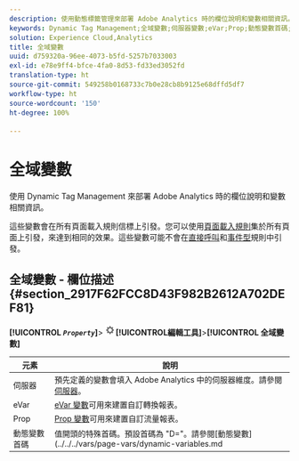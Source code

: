 ```yaml
---
description: 使用動態標籤管理來部署 Adobe Analytics 時的欄位說明和變數相關資訊。
keywords: Dynamic Tag Management;全域變數;伺服器變數;eVar;Prop;動態變數首碼;動態變數
solution: Experience Cloud,Analytics
title: 全域變數
uuid: d759320a-96ee-4073-b5fd-5257b7033003
exl-id: e78e9ff4-bfce-4fa0-8d53-fd33ed3052fd
translation-type: ht
source-git-commit: 549258b0168733c7b0e28cb8b9125e68dffd5df7
workflow-type: ht
source-wordcount: '150'
ht-degree: 100%

---
```


# 全域變數

使用 Dynamic Tag Management 來部署 Adobe Analytics 時的欄位說明和變數相關資訊。

這些變數會在所有頁面載入規則信標上引發。您可以使用[頁面載入規則](/help/implement/other/dtm/c-rules/t-rules-page-conditions.md)集於所有頁面上引發，來達到相同的效果。這些變數可能不會在[直接呼叫](/help/implement/other/dtm/c-rules/t-rules-direct-conditions.md)和[事件型](/help/implement/other/dtm/c-rules/t-rules-event-conditions.md)規則中引發。

## 全域變數 - 欄位描述 {#section_2917F62FCC8D43F982B2612A702DEF81}

**[!UICONTROL *`Property`*]**> ![](assets/settings_gear.png)**[!UICONTROL &#x200B;編輯工具&#x200B;]**>**[!UICONTROL &#x200B;全域變數&#x200B;]**

| 元素 | 說明 |
|--- |--- |
| 伺服器 | 預先定義的變數會填入 Adobe Analytics 中的伺服器維度。請參閱[伺服器](../../../vars/page-vars/server.md)。 |
| eVar | [eVar 變數](../../../vars/page-vars/evar.md)可用來建置自訂轉換報表。 |
| Prop | [Prop 變數](../../../vars/page-vars/prop.md)可用來建置自訂流量報表。 |
| 動態變數首碼 | 值開頭的特殊首碼。預設首碼為 &quot;D=&quot;。請參閱[動態變數](../../../vars/page-vars/dynamic-variables.md |
